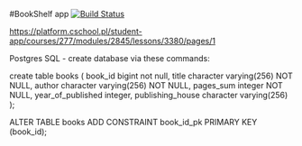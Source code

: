 #BookShelf app 
[![Build Status](https://travis-ci.org/pedro-programator/BookShelf.svg?branch=master)](https://travis-ci.org/pedro-programator/BookShelf)

https://platform.cschool.pl/student-app/courses/277/modules/2845/lessons/3380/pages/1


Postgres SQL - create database via these commands:

create table books
(
   book_id bigint not null,
   title character varying(256) NOT NULL,
   author character varying(256) NOT NULL,
   pages_sum integer NOT NULL,
   year_of_published integer,
   publishing_house character varying(256)
);




ALTER TABLE books ADD CONSTRAINT book_id_pk PRIMARY KEY (book_id);
